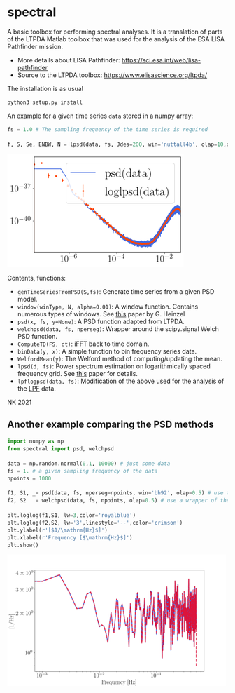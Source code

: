 # spectral

A basic toolbox for performing spectral analyses. It is a translation of parts of the LTPDA Matlab toolbox that was used for the analysis of the ESA LISA Pathfinder mission.

* More details about LISA Pathfinder: https://sci.esa.int/web/lisa-pathfinder
* Source to the LTPDA toolbox: https://www.elisascience.org/ltpda/

The installation is as usual 
```python
python3 setup.py install
```

An example for a given time series `data` stored in a numpy array:

```python
fs = 1.0 # The sampling frequency of the time series is required

f, S, Se, ENBW, N = lpsd(data, fs, Jdes=200, win='nuttall4b', olap=10,order=0,DOPLOT=True,VERBOSE=False)
```
![Alt text](example/example.png?raw=true)

Contents, functions:

- `genTimeSeriesFromPSD(S,fs)`: Generate time series from a given PSD model.
- `window(winType, N, alpha=0.01)`: A window function. Contains numerous types of windows. See [this](https://pure.mpg.de/rest/items/item_152164_1/component/file_152163/content "A comprehensive list of window functions and some new at-top windows") paper by G. Heinzel
- `psd(x, fs, y=None)`: A PSD function adapted from LTPDA.
- `welchpsd(data, fs, nperseg)`: Wrapper around the scipy.signal Welch PSD function.
- `ComputeTD(FS, dt)`: iFFT back to time domain.
- `binData(y, x)`: A simple function to bin frequency series data.
- `WelfordMean(y)`: The Welford method of computing/updating the mean.
- `lpsd(d, fs)`: Power spectrum estimation on logarithmically spaced frequency grid. See [this](https://core.ac.uk/download/pdf/210665861.pdf) paper for details.
- `lpflogpsd(data, fs)`: Modification of the above used for the analysis of the [LPF](https://link.aps.org/doi/10.1103/PhysRevLett.120.061101) data.

NK 2021

## Another example comparing the PSD methods

```python
import numpy as np
from spectral import psd, welchpsd

data = np.random.normal(0,1, 10000) # just some data
fs = 1. # a given sampling frequency of the data 
npoints = 1000

f1, S1, _= psd(data, fs, nperseg=npoints, win='bh92', olap=0.5) # use the custom-made function
f2, S2   = welchpsd(data, fs, npoints, olap=0.5) # use a wrapper of the scipy equivalent

plt.loglog(f1,S1, lw=3,color='royalblue')
plt.loglog(f2,S2, lw='3',linestyle='--',color='crimson')
plt.ylabel(r'[$1/\mathrm{Hz}$]')
plt.xlabel(r'Frequency [$\mathrm{Hz}$]')
plt.show()
```
<img src="example/psds.png" alt="drawing" width="500"/>
